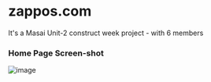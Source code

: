 # zappos.com
It's a Masai Unit-2 construct week project - with 6 members

### Home Page Screen-shot

![image](https://github.com/sanajitjana/Masai-Zappos-Army/blob/master/zappos-homepage.png)
